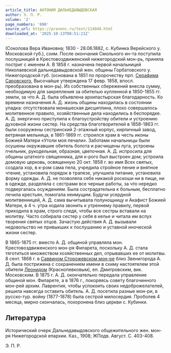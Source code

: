 ```yaml
---
article_title: АНТОНИЯ ДАЛЬНЕДАВЫДОВСКАЯ
author: Э. П. Р.
volume: '2'
page_numbers: '690'
source_url: https://pravenc.ru/text/114048.html
downloaded_at: '2025-10-13T08:51:21Z'
---
```


(Соколова Вера Ивановна; 1830 - 28.06.1882, с. Кубинка Верейского у. Московской губ.), схим. После окончания Смольного ин-та поступила послушницей в Крестовоздвиженский нижегородский мон-рь, приняла постриг с именем А. В 1858 г. назначена первой начальницей Николаевской дальнедавыдовской жен. общины Горбатовского у. Нижегородской губ. (основана в 1851 по пророчеству прп. [Серафима Саровского](<https://pravenc.ru/text/Серафим Саровский.html>), Высочайше утверждена 17 февр. 1858, впосл. преобразована в мон-рь). Из собственных сбережений внесла сумму, необходимую для закрепления за обителью купленной в 1850-1855 гг. земли, за что А. Д. была объявлена архипастырская благодарность. Ко времени назначения А. Д. жизнь общины находилась в состоянии упадка: отсутствовала монашеская дисциплина, плохо совершалось молитвенное правило, хозяйственные дела находились в беспорядке. А. Д. энергично приступила к благоустройству обители и устроению духовной жизни сестер. На средства благотворителей в 1858-1863 гг. были сооружены сестринский 2-этажный корпус, кирпичный завод, ветряная мельница, в 1861-1869 гг. строился храм в честь иконы Божией Матери «Утоли моя печали». Заботами начальницы были осушены окружавшие обитель болота и расчищены луга, устроены пчельник, рукодельная, образная, цветочная. А. Д. испросила для общины штатного священника, для к-рого был выстроен дом; устроила домовую церковь, освященную 20 окт. 1858 г. во имя Всех святых, создала хор, в к-ром сама пела, учредила стройное пение и внятное чтение, установила порядок в трапезе, улучшила питание, установила форму одежды. А. Д. не позволяла себе никакой роскоши ни в пище, ни в одежде, разделяла с сестрами все черные работы, за что нередко подвергалась осуждениям. Была сострадательна к больным, бесплатно лечила крестьян, помогала неимущим. Будучи усердной молитвенницей, А. Д. сама вычитывала полунощницу и Акафист Божией Матери, в 4 ч. утра ходила звонить к утреннему правилу, первой приходила в храм, строго следя, чтобы все сестры вставали на молитву. Часто собирала сестер у себя в келье и читала им вслух творения святых отцов. Зачастую действия А. Д. вызывали недовольство не привыкших к послушанию и уставной иноческой жизни сестер.

В 1865-1875 гг. вместо А. Д. общиной управляла мон. Крестовоздвиженского мон-ря Филарета, поскольку А. Д. стала тяготиться множеством хозяйственных дел, отрывавших ее от молитвы. 8 сент. 1868 г. в [Саввином Сторожевском мон-ре](<https://pravenc.ru/text/САВВИН СТОРОЖЕВСКИЙ В ЧЕСТЬ РОЖДЕСТВА ПРЕСВЯТОЙ БОГОРОДИЦЫ СТАВРОПИГИАЛЬНЫЙ МУЖСКОЙ МОНАСТЫРЬ.html>) близ Звенигорода А. Д. была пострижена с сохранением имени в схиму настоятелем этой обители [Леонидом](https://pravenc.ru/text/Леонид.html) (Краснопевковым), еп. Дмитровским, вик. Московским. В 1875 г. А. Д. окончательно передала управление общиной мон. Филарете, а в 1876 г., покоряясь совету благочинного мон-рей архим. Лаврентия, чтобы успокоить своих недоброжелателей, решила навсегда оставить обитель. А. Д. посетила разные мон-ри, в русско-тур. войну (1877-1878) была сестрой милосердия. Проболев 4 месяца, мирно скончалась, похоронена близ церкви с. Кубинки.

## Литература

Исторический очерк Дальнедавыдовского общежительного жен. мон-ря Нижегородской епархии. Каз., 1908; ЖПодв. Август. С. 403-408.

Э. П. Р.
